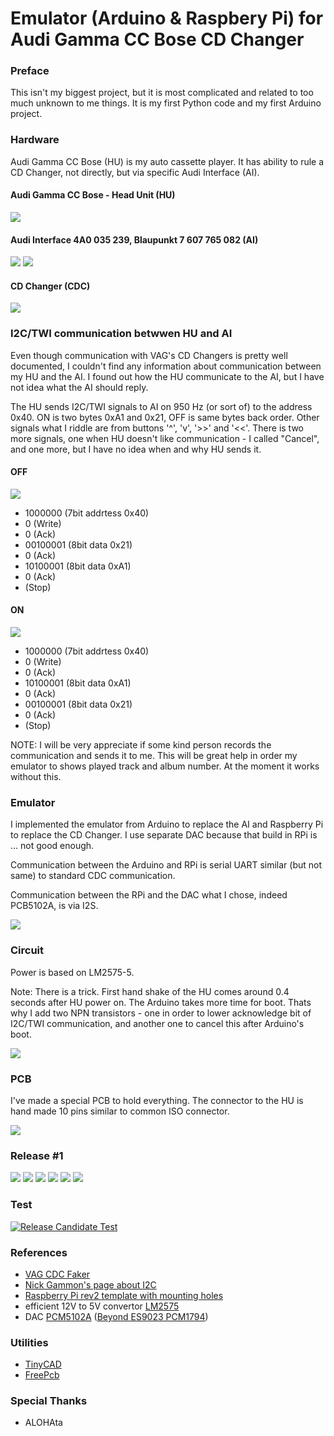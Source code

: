 # Emulator (Arduino & Raspbery Pi) for<br>Audi Gamma CC Bose CD Changer 

### Preface

This isn't my biggest project, but it is most complicated and related to too much unknown to me things. It is my first Python code and my first Arduino project.

### Hardware

Audi Gamma CC Bose (HU) is my auto cassette player. It has ability to rule a CD Changer, not directly, but via specific Audi Interface (AI).

#### Audi Gamma CC Bose - Head Unit (HU)

![](https://github.com/oritomov/cdc/blob/master/etc/img/Audo%20Gamma%20CC%20Bose.jpg?raw=true)

#### Audi Interface 4A0 035 239, Blaupunkt 7 607 765 082 (AI) 

![](https://github.com/oritomov/cdc/blob/master/etc/img/4A0%20035%20239.jpg)
![](https://github.com/oritomov/cdc/blob/master/etc/img/Blaupunkt%207%20607%20765%20082.jpg)

#### CD Changer (CDC)

![](https://github.com/oritomov/cdc/blob/master/etc/img/CD_changer.jpg)

### I2C/TWI communication betwwen HU and AI

Even though communication with VAG's CD Changers is pretty well documented, I couldn't find any information about communication between my HU and the AI. I found out how the HU communicate to the AI, but I have not idea what the AI should reply.

The HU sends I2C/TWI signals to AI on 950 Hz (or sort of) to the address 0x40. ON is two bytes 0xA1 and 0x21, OFF is same bytes back order. Other signals what I riddle are from buttons '^', 'v', '>>' and '<<'. There is two more signals, one when HU doesn't like communication - I called "Cancel", and one more, but I have no idea when and why HU sends it.

#### OFF

![](https://github.com/oritomov/cdc/blob/master/etc/img/off.png)

 * 1000000 (7bit addrtess 0x40)
 * 0 (Write)
 * 0 (Ack)
 * 00100001 (8bit data 0x21)
 * 0 (Ack)
 * 10100001 (8bit data 0xA1)
 * 0 (Ack)
 * (Stop)
 
#### ON
 
![](https://github.com/oritomov/cdc/blob/master/etc/img/on.png)

 * 1000000 (7bit addrtess 0x40)
 * 0 (Write)
 * 0 (Ack)
 * 10100001 (8bit data 0xA1)
 * 0 (Ack)
 * 00100001 (8bit data 0x21)
 * 0 (Ack)
 * (Stop)
 
NOTE: I will be very appreciate if some kind person records the communication and sends it to me. This will be great help in order my emulator to shows played track and album number. At the moment it works without this.

### Emulator

I implemented the emulator from Arduino to replace the AI and Raspberry Pi to replace the CD Changer. I use separate DAC because that build in RPi is ... not good enough.

Communication between the Arduino and RPi is serial UART similar (but not same) to standard CDC communication.

Communication between the RPi and the DAC what I chose, indeed PCB5102A, is via I2S.

![](https://github.com/oritomov/cdc/blob/master/etc/img/emulator.png)

### Circuit

Power is based on LM2575-5.

Note: There is a trick. First hand shake of the HU comes around 0.4 seconds after HU power on. The Arduino takes more time for boot. Thats why I add two NPN transistors - one in order to lower acknowledge bit of I2C/TWI communication, and another one to cancel this after Arduino's boot.

![](https://github.com/oritomov/cdc/blob/master/etc/cir/circuit.png)

### PCB

I've made a special PCB to hold everything. The connector to the HU is hand made 10 pins similar to common ISO connector.

![](https://github.com/oritomov/cdc/blob/master/etc/pcb/cdc11.png)

### Release #1

![](https://github.com/oritomov/cdc/blob/master/etc/img/rel_1_1.JPG)
![](https://github.com/oritomov/cdc/blob/master/etc/img/rel_1_2.JPG)
![](https://github.com/oritomov/cdc/blob/master/etc/img/rel_1_3.JPG)
![](https://github.com/oritomov/cdc/blob/master/etc/img/rel_1_4.JPG)
![](https://github.com/oritomov/cdc/blob/master/etc/img/rel_1_5.JPG)
![](https://github.com/oritomov/cdc/blob/master/etc/img/rel_1_6.JPG)

### Test

[![Release Candidate Test](https://i.ytimg.com/vi/TbPQ_YEeIYg/hqdefault.jpg)](https://www.youtube.com/watch?v=TbPQ_YEeIYg "Release Candidate Test")

### References

 * [VAG CDC Faker](http://dev.shyd.de/2013/09/avr-raspberry-pi-vw-beta-vag-cdc-faker/)
 * [Nick Gammon's page about I2C](http://gammon.com.au/i2c)
 * [Raspberry Pi rev2 template with mounting holes](https://www.raspberrypi.org/blog/raspberry-pi-rev2-template-with-mounting-holes/)
 * efficient 12V to 5V convertor [LM2575](http://www.ti.com.cn/cn/lit/ds/symlink/lm1575.pdf)
 * DAC [PCM5102A](https://www.raspberrypi.org/forums/viewtopic.php?f=45&t=57069)  ([Beyond ES9023 PCM1794](https://www.google.bg/search?q=Beyond+ES9023+PCM1794))

### Utilities

 * [TinyCAD](https://sourceforge.net/projects/tinycad/)
 * [FreePcb](http://www.freepcb.com/)
 
### Special Thanks

 * ALOHAta

